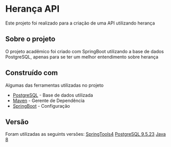 # Herança API

Este projeto foi realizado para a criação de uma API utilizando herança

## Sobre o projeto

O projeto acadêmico foi criado com SpringBoot utilizando a base de dados PostgreSQL, apenas para se ter um melhor entendimento sobre herança

## Construído com

Algumas das ferramentas utilizadas no projeto

* [PostgreSQL](https://www.postgresql.org/) - Base de dados utilizada
* [Maven](https://maven.apache.org/) - Gerente de Dependência
* [SpringBoot](https://spring.io/) - Configuração

## Versão

Foram utilizadas as seguints versões:
[SpringTools4](https://spring.io/tools)
[PostgreSQL 9.5.23](https://www.postgresql.org/)
[Java 8](https://www.oracle.com/)
